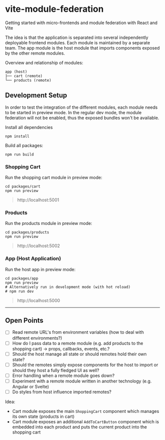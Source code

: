 # vite-module-federation
Getting started with micro-frontends and module federation with React and Vite

The idea is that the application is separated into several independently deployable frontend modules.
Each module is maintained by a separate team. The app module is the host module that imports components exposed by the other remote modules.

Overview and relationship of modules:
```
app (host)
├── cart (remote)
└── products (remote)
```

## Development Setup
In order to test the integration of the different modules, each module needs to be started in preview mode.
In the regular dev mode, the module federation will not be enabled, thus the exposed bundles won't be available.

Install all dependencies
```shell
npm install
```

Build all packages: 
```shell
npm run build
```

### Shopping Cart
Run the shopping cart module in preview mode:
```shell
cd packages/cart
npm run preview
```
> http://localhost:5001

### Products
Run the products module in preview mode:
```shell
cd packages/products
npm run preview
```
> http://localhost:5002

### App (Host Application)
Run the host app in preview mode:
```shell
cd packages/app
npm run preview
# Alternatively run in development mode (with hot reload)
# npm run dev
```
> http://localhost:5000

---

## Open Points

- [ ] Read remote URL's from environment variables (how to deal with different environments?)
- [ ] How do I pass data to a remote module (e.g. add products to the shopping cart) -> props, callbacks, events, etc.?
- [ ] Should the host manage all state or should remotes hold their own state?
- [ ] Should the remotes simply expose components for the host to import or should they host a fully fledged UI as well?
- [ ] Error handling when a remote module goes down?
- [ ] Experiment with a remote module written in another technology (e.g. Angular or Svelte)
- [ ] Do styles from host influence imported remotes?

Idea:
- Cart module exposes the main `ShoppingCart` component which manages its own state (products in cart)
- Cart module exposes an additional `AddToCartButton` component which is embedded into each product and puts the current product into the shopping cart

